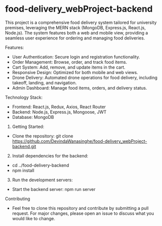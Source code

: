 # food-delivery_webProject-backend
This project is a comprehensive food delivery system tailored for university premises, leveraging the MERN stack (MongoDB, Express.js, React.js, Node.js). The system features both a web and mobile view, providing a seamless user experience for ordering and managing food deliveries.

Features:
- User Authentication: Secure login and registration functionality.
- Order Management: Browse, order, and track food items.
- Cart System: Add, remove, and update items in the cart.
- Responsive Design: Optimized for both mobile and web views.
- Drone Delivery: Automated drone operations for food delivery, including takeoff, landing, and navigation.
- Admin Dashboard: Manage food items, orders, and delivery status.

Technology Stack:
- Frontend: React.js, Redux, Axios, React Router
- Backend: Node.js, Express.js, Mongoose, JWT
- Database: MongoDB

1. Getting Started:
- Clone the repository: git clone https://github.com/DevindaWanasinghe/food-delivery_webProject-backend.git

2. Install dependencies for the backend:
- cd ../food-delivery-backend
- npm install

3. Run the development servers:
- Start the backend server:
  npm run server

Contributing
- Feel free to clone this repository and contribute by submitting a pull request. For major changes, please open an issue to discuss what you would like to change.
